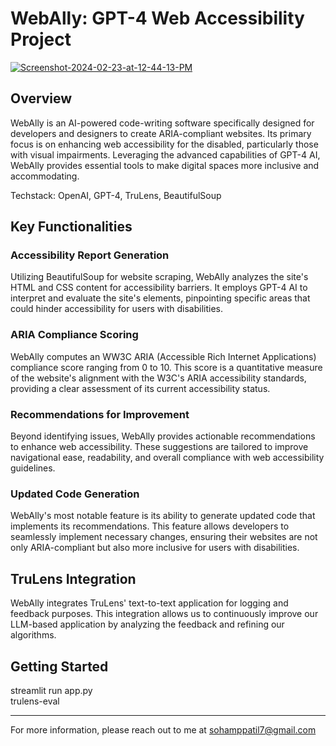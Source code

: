 # WebAlly: GPT-4 Web Accessibility Project

<a href="https://ibb.co/3k8PNQB"><img src="https://i.ibb.co/9GfdTSs/Screenshot-2024-02-23-at-12-44-13-PM.png" alt="Screenshot-2024-02-23-at-12-44-13-PM" border="0"></a>

## Overview
WebAlly is an AI-powered code-writing software specifically designed for developers and designers to create ARIA-compliant websites. Its primary focus is on enhancing web accessibility for the disabled, particularly those with visual impairments. Leveraging the advanced capabilities of GPT-4 AI, WebAlly provides essential tools to make digital spaces more inclusive and accommodating.  

Techstack: OpenAI, GPT-4, TruLens, BeautifulSoup

## Key Functionalities

### Accessibility Report Generation
Utilizing BeautifulSoup for website scraping, WebAlly analyzes the site's HTML and CSS content for accessibility barriers. It employs GPT-4 AI to interpret and evaluate the site's elements, pinpointing specific areas that could hinder accessibility for users with disabilities.

### ARIA Compliance Scoring
WebAlly computes an WW3C ARIA (Accessible Rich Internet Applications) compliance score ranging from 0 to 10. This score is a quantitative measure of the website's alignment with the W3C's ARIA accessibility standards, providing a clear assessment of its current accessibility status.

### Recommendations for Improvement
Beyond identifying issues, WebAlly provides actionable recommendations to enhance web accessibility. These suggestions are tailored to improve navigational ease, readability, and overall compliance with web accessibility guidelines.

### Updated Code Generation
WebAlly's most notable feature is its ability to generate updated code that implements its recommendations. This feature allows developers to seamlessly implement necessary changes, ensuring their websites are not only ARIA-compliant but also more inclusive for users with disabilities. 

## TruLens Integration
WebAlly integrates TruLens' text-to-text application for logging and feedback purposes. This integration allows us to continuously improve our LLM-based application by analyzing the feedback and refining our algorithms.

## Getting Started

streamlit run app.py  
trulens-eval

---

For more information, please reach out to me at sohamppatil7@gmail.com

